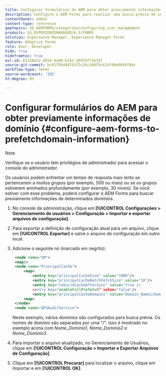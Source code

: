 ```yaml
---
title: Configurar formulários do AEM para obter previamente informações de domínio
description: Configure o AEM Forms para realizar uma busca prévia de informações de domínio se você enfrentar um tempo de resposta mais lento devido a grupos profundamente aninhados ou se você for membro de vários grupos.
contentOwner: admin
content-type: reference
geptopics: SG_AEMFORMS/categories/configuring_user_management
products: SG_EXPERIENCEMANAGER/6.5/FORMS
solution: Experience Manager, Experience Manager Forms
feature: Adaptive Forms
role: User, Developer
hide: true
hidefromtoc: true
exl-id: 61328a32-d014-4a90-b142-169f4f73b35f
source-git-commit: bc91f56d447d1f2c26c160f5c414fd0e6054f84c
workflow-type: tm+mt
source-wordcount: '192'
ht-degree: 0%

---
```


# Configurar formulários do AEM para obter previamente informações de domínio {#configure-aem-forms-to-prefetchdomain-information}

>[!NOTE]
> 
> Verifique se o usuário tem privilégios de administrador para acessar o console do administrador.

Os usuários podem enfrentar um tempo de resposta mais lento se pertencerem a muitos grupos (por exemplo, 500 ou mais) ou se os grupos estiverem aninhados profundamente (por exemplo, 30 níveis). Se você estiver com esse problema, poderá configurar o AEM Forms para buscar previamente informações de determinados domínios.

1. No console de administração, clique em **[!UICONTROL Configurações > Gerenciamento de usuários > Configuração > Importar e exportar arquivos de configuração]**.
1. Para exportar a definição de configuração atual para um arquivo, clique em **[!UICONTROL Exportar]** e salve o arquivo de configuração em outro local.
1. Adicione o seguinte nó (marcado em negrito):

   ```xml
    <node name="UM">
    <map/>
    <node name="PrincipalCache">
        <map>
            <entry key="principalCacheSize" value="1000"/>
            <entry key="principalCacheBatchFetchSize" value="10"/>
            <entry key="rebuildCacheAfterSync" value="true />
            <entry key="enableFullPrefetch" value="false"/>
            <entry key="principalCacheDomains" value="Domain_Name1/Domain_Name2/Domain_Name3"/>
        <map>
    </node>
    <node name="APSAuditService">
   ```

   Neste exemplo, vários domínios são configurados para busca prévia. Os nomes de domínio são separados por uma &quot;/&quot;. Isso é mostrado no exemplo acima com *Nome_Domínio1*, *Nome_Domínio2* e *Nome_Domínio3*.

1. Para importar o arquivo atualizado, no Gerenciamento de Usuários, clique em **[!UICONTROL Configuração > Importar e Exportar Arquivos de Configuração]**.
1. Clique em **[!UICONTROL Procurar]** para localizar o arquivo, clique em Importar e em **[!UICONTROL OK]**.
